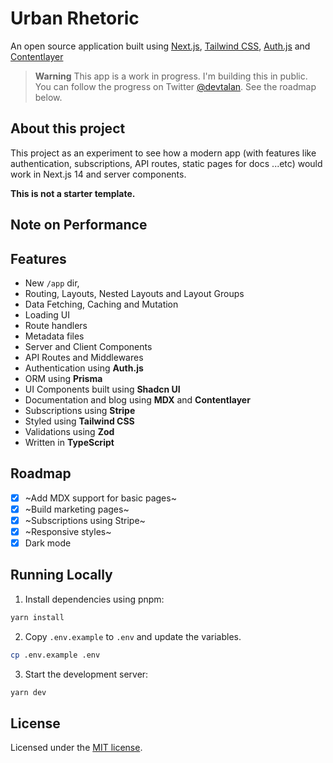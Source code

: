 # Urban Rhetoric

An open source application built using [Next.js](https://nextjs.org/), [Tailwind CSS](https://tailwindcss.com), [Auth.js](https://authjs.dev) and [Contentlayer](https://contentlayer.dev/)

> **Warning**
> This app is a work in progress. I'm building this in public. You can follow the progress on Twitter [@devtalan](https://twitter.com/dev_talan).
> See the roadmap below.

## About this project

This project as an experiment to see how a modern app (with features like authentication, subscriptions, API routes, static pages for docs ...etc) would work in Next.js 14 and server components.

**This is not a starter template.**

## Note on Performance

## Features

- New `/app` dir,
- Routing, Layouts, Nested Layouts and Layout Groups
- Data Fetching, Caching and Mutation
- Loading UI
- Route handlers
- Metadata files
- Server and Client Components
- API Routes and Middlewares
- Authentication using **Auth.js**
- ORM using **Prisma**
- UI Components built using **Shadcn UI**
- Documentation and blog using **MDX** and **Contentlayer**
- Subscriptions using **Stripe**
- Styled using **Tailwind CSS**
- Validations using **Zod**
- Written in **TypeScript**

## Roadmap

- [x] ~Add MDX support for basic pages~
- [x] ~Build marketing pages~
- [x] ~Subscriptions using Stripe~
- [x] ~Responsive styles~
- [x] Dark mode

## Running Locally

1. Install dependencies using pnpm:

```sh
yarn install
```

2. Copy `.env.example` to `.env` and update the variables.

```sh
cp .env.example .env
```

3. Start the development server:

```sh
yarn dev
```

## License

Licensed under the [MIT license]().
